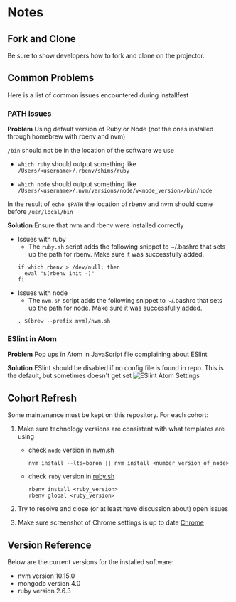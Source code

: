# Notes

## Fork and Clone

Be sure to show developers how to fork and clone on the projector.

## Common Problems

Here is a list of common issues encountered during installfest

### PATH issues
**Problem** Using default version of Ruby or Node (not the ones installed through homebrew with rbenv and nvm)

`/bin` should not be in the location of the software we use

-   `which ruby` should output something like `/Users/<username>/.rbenv/shims/ruby`

-   `which node` should output something like `/Users/<username>/.nvm/versions/node/v<node_version>/bin/node`

In the result of `echo $PATH`
the location of rbenv and nvm should come before `/usr/local/bin`

**Solution** Ensure that nvm and rbenv were installed correctly

-   Issues with ruby
    - The `ruby.sh` script adds the following snippet to ~/.bashrc that sets up the path for rbenv. Make sure it was successfully added.
    ```
    if which rbenv > /dev/null; then
      eval "$(rbenv init -)"
    fi
    ```
-   Issues with node
    - The `nvm.sh` script adds the following snippet to ~/.bashrc that sets up the path for node. Make sure it was successfully added.
    ```
    . $(brew --prefix nvm)/nvm.sh
    ```

### ESlint in Atom
**Problem** Pop ups in Atom in JavaScript file complaining about ESlint

**Solution** ESlint should be disabled if no config file is found in repo. This is the default, but sometimes doesn't get set
![ESlint Atom Settings](https://git.generalassemb.ly/storage/user/5689/files/de279074-421a-11e7-9048-a21212958785)

## Cohort Refresh

Some maintenance must be kept on this repository. For each cohort:

1. Make sure technology versions are consistent with what templates are using
    - check `node` version in [nvm.sh](nvm.sh)
      ```
      nvm install --lts=boron || nvm install <number_version_of_node>
      ```
    - check `ruby` version in [ruby.sh](ruby.sh)
      ```
      rbenv install <ruby_version>
      rbenv global <ruby_version>
      ```

2. Try to resolve and close (or at least have discussion about) open issues

3. Make sure screenshot of Chrome settings is up to date [Chrome](chrome.md)

## Version Reference

Below are the current versions for the installed software:

- nvm version 10.15.0
- mongodb version 4.0
- ruby version 2.6.3
